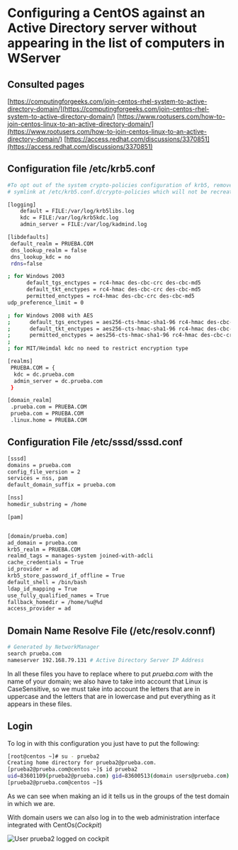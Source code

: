 # Configuring a CentOS against an Active Directory server without appearing in the list of computers in WServer

## Consulted pages

[https://computingforgeeks.com/join-centos-rhel-system-to-active-directory-domain/](https://computingforgeeks.com/join-centos-rhel-system-to-active-directory-domain/)
[https://www.rootusers.com/how-to-join-centos-linux-to-an-active-directory-domain/](https://www.rootusers.com/how-to-join-centos-linux-to-an-active-directory-domain/)
[https://access.redhat.com/discussions/3370851](https://access.redhat.com/discussions/3370851)

## Configuration file /etc/krb5.conf

```bash
#To opt out of the system crypto-policies configuration of krb5, remove the
# symlink at /etc/krb5.conf.d/crypto-policies which will not be recreated.

[logging]
    default = FILE:/var/log/krb5libs.log
    kdc = FILE:/var/log/krb5kdc.log
    admin_server = FILE:/var/log/kadmind.log

[libdefaults]
 default_realm = PRUEBA.COM
 dns_lookup_realm = false
 dns_lookup_kdc = no
 rdns=false

; for Windows 2003
      default_tgs_enctypes = rc4-hmac des-cbc-crc des-cbc-md5
      default_tkt_enctypes = rc4-hmac des-cbc-crc des-cbc-md5
      permitted_enctypes = rc4-hmac des-cbc-crc des-cbc-md5
udp_preference_limit = 0

; for Windows 2008 with AES
;      default_tgs_enctypes = aes256-cts-hmac-sha1-96 rc4-hmac des-cbc-crc des-cbc-md5
;      default_tkt_enctypes = aes256-cts-hmac-sha1-96 rc4-hmac des-cbc-crc des-cbc-md5
;      permitted_enctypes = aes256-cts-hmac-sha1-96 rc4-hmac des-cbc-crc des-cbc-md5
;
; for MIT/Heimdal kdc no need to restrict encryption type

[realms]
 PRUEBA.COM = {
  kdc = dc.prueba.com
  admin_server = dc.prueba.com
 }

[domain_realm]
 .prueba.com = PRUEBA.COM
 prueba.com = PRUEBA.COM
 .linux.home = PRUEBA.COM
```

## Configuration File /etc/sssd/sssd.conf

```bash
[sssd]
domains = prueba.com
config_file_version = 2
services = nss, pam
default_domain_suffix = prueba.com

[nss]
homedir_substring = /home

[pam]


[domain/prueba.com]
ad_domain = prueba.com
krb5_realm = PRUEBA.COM
realmd_tags = manages-system joined-with-adcli 
cache_credentials = True
id_provider = ad
krb5_store_password_if_offline = True
default_shell = /bin/bash
ldap_id_mapping = True
use_fully_qualified_names = True
fallback_homedir = /home/%u@%d
access_provider = ad
```

## Domain Name Resolve File (/etc/resolv.connf)
```bash
# Generated by NetworkManager
search prueba.com
nameserver 192.168.79.131 # Active Directory Server IP Address
```

In all these files you have to replace where to put *prueba.com* with the name of your domain; we also have to take into account that Linux is CaseSensitive, so we must take into account the letters that are in uppercase and the letters that are in lowercase and put everything as it appears in these files.

## Login

To log in with this configuration you just have to put the following:

```bash
[root@centos ~]# su - prueba2
Creating home directory for prueba2@prueba.com.
[prueba2@prueba.com@centos ~]$ id prueba2
uid=83601109(prueba2@prueba.com) gid=83600513(domain users@prueba.com) grupos=83600513(domain users@prueba.com)
[prueba2@prueba.com@centos ~]$ 
```

As we can see when making an id it tells us in the groups of the test domain in which we are.

With domain users we can also log in to the web administration interface integrated with CentOs(_Cockpit_)

![User prueba2 logged on cockpit](https://github.com/brunolopezbarcia/centostoad/blob/main/img/cockpit.jpg "Prueba2 logged on cockpit")